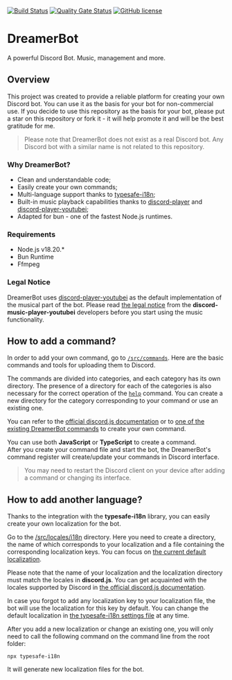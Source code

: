 [![Build Status](https://github.com/Maslinin/DreamerBot/workflows/Build/badge.svg)](https://github.com/Maslinin/DreamerBot/actions/workflows/build.yml) [![Quality Gate Status](https://sonarcloud.io/api/project_badges/measure?project=Maslinin_DreamerBot&metric=alert_status)](https://sonarcloud.io/summary/new_code?id=Maslinin_DreamerBot) [![GitHub license](https://badgen.net/github/license/Maslinin/DreamerBot)](https://github.com/Maslinin/DreamerBot/blob/master/LICENSE)

# DreamerBot
A powerful Discord Bot. Music, management and more.

## Overview
This project was created to provide a reliable platform for creating your own Discord bot. You can use it as the basis for your bot for non-commercial use. If you decide to use this repository as the basis for your bot, please put a star on this repository or fork it - it will help promote it and will be the best gratitude for me.

> Please note that DreamerBot does not exist as a real Discord bot. Any Discord bot with a similar name is not related to this repository.

### Why DreamerBot?
- Clean and understandable code;
- Easily create your own commands;
- Multi-language support thanks to [typesafe-i18n](https://www.npmjs.com/package/typesafe-i18n);
- Built-in music playback capabilities thanks to [discord-player](https://www.npmjs.com/package/discord-player) and [discord-player-youtubei](https://www.npmjs.com/package/discord-player-youtubei);
- Adapted for bun - one of the fastest Node.js runtimes.

### Requirements
- Node.js v18.20.*
- Bun Runtime
- Ffmpeg

### Legal Notice
DreamerBot uses [discord-player-youtubei](https://www.npmjs.com/package/discord-player-youtubei) as the default implementation of the musical part of the bot. Please read [the legal notice](https://github.com/retrouser955/discord-player-youtubei/blob/HEAD/LEGAL.md) from the **discord-music-player-youtubei** developers before you start using the music functionality.

## How to add a command?
In order to add your own command, go to [``/src/commands``](https://github.com/Maslinin/DreamerBot/tree/master/src/commands). Here are the basic commands and tools for uploading them to Discord.

The commands are divided into categories, and each category has its own directory. The presence of a directory for each of the categories is also necessary for the correct operation of the [``help``](https://github.com/Maslinin/DreamerBot/tree/master/src/commands/misc/help.ts) command. You can create a new directory for the category corresponding to your command or use an existing one.

You can refer to the [official discord.js documentation](https://discordjs.guide/creating-your-bot/slash-commands.html) or to [one of the existing DreamerBot commands](https://github.com/Maslinin/DreamerBot/blob/master/src/commands/games/roll.ts) to create your own command. 

You can use both **JavaScript** or **TypeScript** to create a command.       
After you create your command file and start the bot, the DreamerBot's command register will create/update your commands in Discord interface.

> You may need to restart the Discord client on your device after adding a command or changing its interface.

## How to add another language?
Thanks to the integration with the **typesafe-i18n** library, you can easily create your own localization for the bot.

Go to the [/src/locales/i18n](https://github.com/Maslinin/DreamerBot/tree/master/src/locales/i18n) directory. Here you need to create a directory, the name of which corresponds to your localization and a file containing the corresponding localization keys. You can focus on [the current default localization](https://github.com/Maslinin/DreamerBot/tree/master/src/locales/en-US/index.ts).

Please note that the name of your localization and the localization directory must match the locales in **discord.js**. You can get acquainted with the locales supported by Discord in [the official discord.js documentation](https://discord.js.org/docs/packages/discord.js/main/Locale:Enum).

In case you forgot to add any localization key to your localization file, the bot will use the localization for this key by default. You can change the default localization in [the typesafe-i18n settings file](https://github.com/Maslinin/DreamerBot/blob/master/.typesafe-i18n.json) at any time.

After you add a new localization or change an existing one, you will only need to call the following command on the command line from the root folder:
```
npx typesafe-i18n
```
It will generate new localization files for the bot.